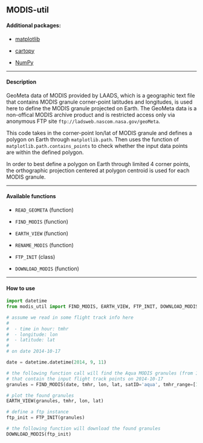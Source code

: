 ## MODIS-util

#### Additional packages:

- [matplotlib](https://matplotlib.org/)

- [cartopy](http://scitools.org.uk/cartopy/docs/v0.14/index.html)

- [NumPy](http://www.numpy.org/)

---

#### Description

GeoMeta data of MODIS provided by LAADS, which is a geographic text
file that contains MODIS granule corner-point latitudes and longitudes,
is used here to define the MODIS granule projected on Earth. The GeoMeta data
is a non-offical MODIS archive product and is restricted access only via
anonymous FTP site `ftp://ladsweb.nascom.nasa.gov/geoMeta`.

This code takes in the corner-point lon/lat of MODIS granule and defines a polygon
on Earth through `matplotlib.path`. Then uses the function of `matplotlib.path.contains_points`
to check whether the input data points are within the defined polygon.

In order to best define a polygon on Earth through limited 4 corner points, the orthographic
projection centered at polygon centroid is used for each MODIS granule.

---

#### Available functions

- `READ_GEOMETA` (function)

- `FIND_MODIS` (function)

- `EARTH_VIEW` (function)

- `RENAME_MODIS` (function)

- `FTP_INIT` (class)

- `DOWNLOAD_MODIS` (function)

---

#### How to use

```python
import datetime
from modis_util import FIND_MODIS, EARTH_VIEW, FTP_INIT, DOWNLOAD_MODIS

# assume we read in some flight track info here
#
#  - time in hour: tmhr
#  - longitude: lon
#  - latitude: lat
#
# on date 2014-10-17

date = datetime.datetime(2014, 9, 11)

# the following function call will find the Aqua MODIS granules (from 10:00AM to 12:00AM)
# that contain the input flight track points on 2014-10-17
granules = FIND_MODIS(date, tmhr, lon, lat, satID='aqua', tmhr_range=[10.0, 12.0])

# plot the found granules
EARTH_VIEW(granules, tmhr, lon, lat)

# define a ftp instance
ftp_init = FTP_INIT(granules)

# the following function will download the found granules
DOWNLOAD_MODIS(ftp_init)
```
